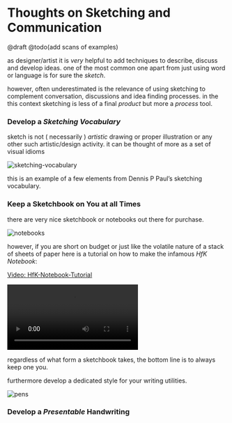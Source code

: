# Thoughts on Sketching and Communication

@draft @todo(add scans of examples)

as designer/artist it is *very* helpful to add techniques to describe, discuss and develop ideas. one of the most common one apart from just using word or language is for sure the *sketch*.

however, often underestimated is the relevance of using sketching to complement conversation, discussions and idea finding processes. in the this context sketching is less of a final *product* but more a *process* tool.

### Develop a *Sketching Vocabulary*

sketch is not ( necessarily ) *artistic* drawing or proper illustration or any other such artistic/design activity. it can be thought of more as a set of visual idioms  

![sketching-vocabulary](./assets/tosac--sketching-vocabulary.jpeg)

this is an example of a few elements from Dennis P Paul’s sketching vocabulary.

### Keep a Sketchbook on You at all Times

there are very nice sketchbook or notebooks out there for purchase. 

![notebooks](./assets/tosac--notebooks.jpeg)

however, if you are short on budget or just like the volatile nature of a stack of sheets of paper here is a tutorial on how to make the infamous *HfK Notebook*:

[Video: HfK-Notebook-Tutorial](./assets/HfK-Notebook-Tutorial.mov)

<video src="https://github.com/digitalmediabremen/documents/raw/master/assets/HfK-Notebook-Tutorial.mov" controls="controls" style="max-width: 730px;">HfK-Notebook-Tutorial</video>

regardless of what form a sketchbook takes, the bottom line is to always keep one you.

furthermore develop a dedicated style for your writing utilities.

![pens](./assets/tosac--pens.jpeg)

### Develop a *Presentable* Handwriting

